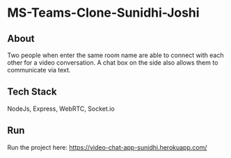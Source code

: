 # MS-Teams-Clone-Sunidhi-Joshi
## **About**
Two people when enter the same room name are able to connect with each other for a video conversation.
A chat box on the side also allows them to communicate via text.
## **Tech Stack**
NodeJs, Express, WebRTC, Socket.io
## **Run**
Run the project here:
https://video-chat-app-sunidhi.herokuapp.com/
